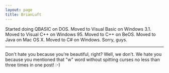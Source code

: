 ```yaml
---
layout: page
title: BrianLuft
---
```


Started doing QBASIC on DOS.
Moved to Visual Basic on Windows 3.1.
Moved to Visual C++ on Windows 95.
Moved to C++ on BeOS.
Moved to Java on Mac OS X.
Moved to C# on Windows.  Sorry, guys.

----

Don't hate you because you're beautiful, right? Well, we don't. We hate you because you mentioned that "w" word without spitting curses no less than three times in one post! :-)

